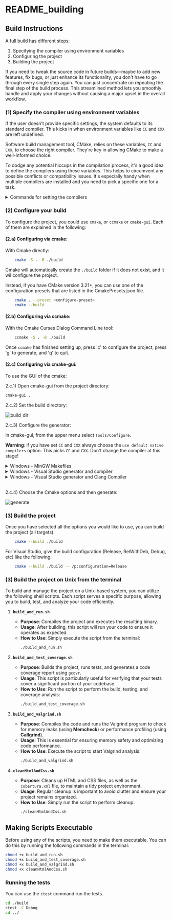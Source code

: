 # README_building

## Build Instructions

A full build has different steps:

1) Specifying the compiler using environment variables
2) Configuring the project
3) Building the project

If you need to tweak the source code in future builds—maybe to add new features, fix bugs, or just enhance its
functionality, you don't have to go through every single step again. You can just concentrate on repeating the final
step of the build process. This streamlined method lets you smoothly handle and apply your changes without causing a
major upset in the overall workflow.

### (1) Specify the compiler using environment variables

If the user doesn't provide specific settings, the system defaults to its standard compiler. This kicks in when
environment variables like `CC` and `CXX` are left undefined.

Software build management tool, CMake, relies on these variables, `CC` and `CXX`, to choose the right compiler. They're
key in allowing CMake to make a well-informed choice.

To dodge any potential hiccups in the compilation process, it's a good idea to define the compilers using these
variables. This helps to circumvent any possible conflicts or compatibility issues. It's especially handy when multiple
compilers are installed and you need to pick a specific one for a task.


<details>
<summary>Commands for setting the compilers </summary>

- Debian/Ubuntu/MacOS:

  Set your desired compiler (`clang`, `gcc`, etc):

    - Temporarily (only for the current shell)

      Run one of the followings in the terminal:

        - clang

          	CC=clang CXX=clang++

        - gcc

          	CC=gcc CXX=g++

    - Permanent:

      Open `~/.bashrc` using your text editor:

      	gedit ~/.bashrc

      Add `CC` and `CXX` to point to the compilers:

      	export CC=clang
      	export CXX=clang++

      Save and close the file.

- Windows:

    - Permanent:

      Run one of the followings in PowerShell:

        - Visual Studio generator and compiler (cl)

          	[Environment]::SetEnvironmentVariable("CC", "cl.exe", "User")
          	[Environment]::SetEnvironmentVariable("CXX", "cl.exe", "User")
          	refreshenv

          Set the architecture
          using [vcvarsall](https://docs.microsoft.com/en-us/cpp/build/building-on-the-command-line?view=vs-2019#vcvarsall-syntax):

          	vcvarsall.bat x64

        - clang

          	[Environment]::SetEnvironmentVariable("CC", "clang.exe", "User")
          	[Environment]::SetEnvironmentVariable("CXX", "clang++.exe", "User")
          	refreshenv

        - gcc

          	[Environment]::SetEnvironmentVariable("CC", "gcc.exe", "User")
          	[Environment]::SetEnvironmentVariable("CXX", "g++.exe", "User")
          	refreshenv

    - Temporarily (only for the current shell):

      	$Env:CC="clang.exe"
      	$Env:CXX="clang++.exe"

</details>

### (2) Configure your build

To configure the project, you could use `cmake`, or `ccmake` or `cmake-gui`. Each of them are explained in the
following:

#### (2.a) Configuring via cmake:

With Cmake directly:

```bash
    cmake -S . -B ./build
```

Cmake will automatically create the `./build` folder if it does not exist, and it wil configure the project.

Instead, if you have CMake version 3.21+, you can use one of the configuration presets that are listed in the
CmakePresets.json file.

```bash
    cmake . --preset <configure-preset>
    cmake --build
```

#### (2.b) Configuring via ccmake:

With the Cmake Curses Dialog Command Line tool:

```bash
    ccmake -S . -B ./build
```

Once `ccmake` has finished setting up, press 'c' to configure the project,
press 'g' to generate, and 'q' to quit.

#### (2.c) Configuring via cmake-gui:

To use the GUI of the cmake:

2.c.1) Open cmake-gui from the project directory:

``` bash
cmake-gui .
```

2.c.2) Set the build directory:

![build_dir](https://user-images.githubusercontent.com/16418197/82524586-fa48e380-9af4-11ea-8514-4e18a063d8eb.jpg)

2.c.3) Configure the generator:

In cmake-gui, from the upper menu select `Tools/Configure`.

**Warning**: if you have set `CC` and `CXX` always choose the `use default native compilers` option. This picks `CC`
and `CXX`. Don't change the compiler at this stage!

<details>
<summary>Windows - MinGW Makefiles</summary>

Choose MinGW Makefiles as the generator:

<img src="https://user-images.githubusercontent.com/16418197/82769479-616ade80-9dfa-11ea-899e-3a8c31d43032.png" alt="mingw">

</details>

<details>
<summary>Windows - Visual Studio generator and compiler</summary>

You should have already set `C` and `CXX` to `cl.exe`.

Choose "Visual Studio 16 2019" as the generator:

<img src="https://user-images.githubusercontent.com/16418197/82524696-32502680-9af5-11ea-9697-a42000e900a6.jpg" alt="default_vs">

</details>

<details>

<summary>Windows - Visual Studio generator and Clang Compiler</summary>

You should have already set `C` and `CXX` to `clang.exe` and `clang++.exe`.

Choose "Visual Studio 16 2019" as the generator. To tell Visual studio to use `clang-cl.exe`:

- If you use the LLVM that is shipped with Visual Studio: write `ClangCl` under "optional toolset to use".

<img src="https://user-images.githubusercontent.com/16418197/82781142-ae60ac00-9e1e-11ea-8c77-222b005a8f7e.png" alt="visual_studio">

- If you use an external LLVM:
  write [`LLVM_v142`](https://github.com/zufuliu/llvm-utils#llvm-for-visual-studio-2017-and-2019)
  under "optional toolset to use".

<img src="https://user-images.githubusercontent.com/16418197/82769558-b3136900-9dfa-11ea-9f73-02ab8f9b0ca4.png" alt="visual_studio">

</details>
<br/>

2.c.4) Choose the Cmake options and then generate:

![generate](https://user-images.githubusercontent.com/16418197/82781591-c97feb80-9e1f-11ea-86c8-f2748b96f516.png)

### (3) Build the project

Once you have selected all the options you would like to use, you can build the
project (all targets):
```bash
    cmake --build ./build
```

For Visual Studio, give the build configuration (Release, RelWithDeb, Debug, etc) like the following:

```bash
    cmake --build ./build -- /p:configuration=Release
```

### (3) Build the project on Unix from the terminal

To build and manage the project on a Unix-based system, you can utilize the following shell scripts. Each script serves a specific purpose, allowing you to build, test, and analyze your code efficiently.

1. **`build_and_run.sh`**
    - **Purpose**: Compiles the project and executes the resulting binary.
    - **Usage**: After building, this script will run your code to ensure it operates as expected.
    - **How to Use**: Simply execute the script from the terminal:
      ```bash
      ./build_and_run.sh
      ```

2. **`build_and_test_coverage.sh`**
    - **Purpose**: Builds the project, runs tests, and generates a code coverage report using `gcovr`.
    - **Usage**: This script is particularly useful for verifying that your tests cover a significant portion of your codebase.
    - **How to Use**: Run the script to perform the build, testing, and coverage analysis:
      ```bash
      ./build_and_test_coverage.sh
      ```

3. **`build_and_valgrind.sh`**
    - **Purpose**: Compiles the code and runs the Valgrind program to check for memory leaks (using **Memcheck**) or performance profiling (using **Callgrind**).
    - **Usage**: This is essential for ensuring memory safety and optimizing code performance.
    - **How to Use**: Execute the script to start Valgrind analysis:
      ```bash
      ./build_and_valgrind.sh
      ```

4. **`cleanHtmlAndCss.sh`**
    - **Purpose**: Cleans up HTML and CSS files, as well as the `cobertura.xml` file, to maintain a tidy project environment.
    - **Usage**: Regular cleanup is important to avoid clutter and ensure your project remains organized.
    - **How to Use**: Simply run the script to perform cleanup:
      ```bash
      ./cleanHtmlAndCss.sh
      ```

## Making Scripts Executable

Before using any of the scripts, you need to make them executable. You can do this by running the following commands in the terminal:

```bash
chmod +x build_and_run.sh
chmod +x build_and_test_coverage.sh
chmod +x build_and_valgrind.sh
chmod +x cleanHtmlAndCss.sh
```
### Running the tests

You can use the `ctest` command run the tests.

```bash
cd ./build
ctest -C Debug
cd ../
```

